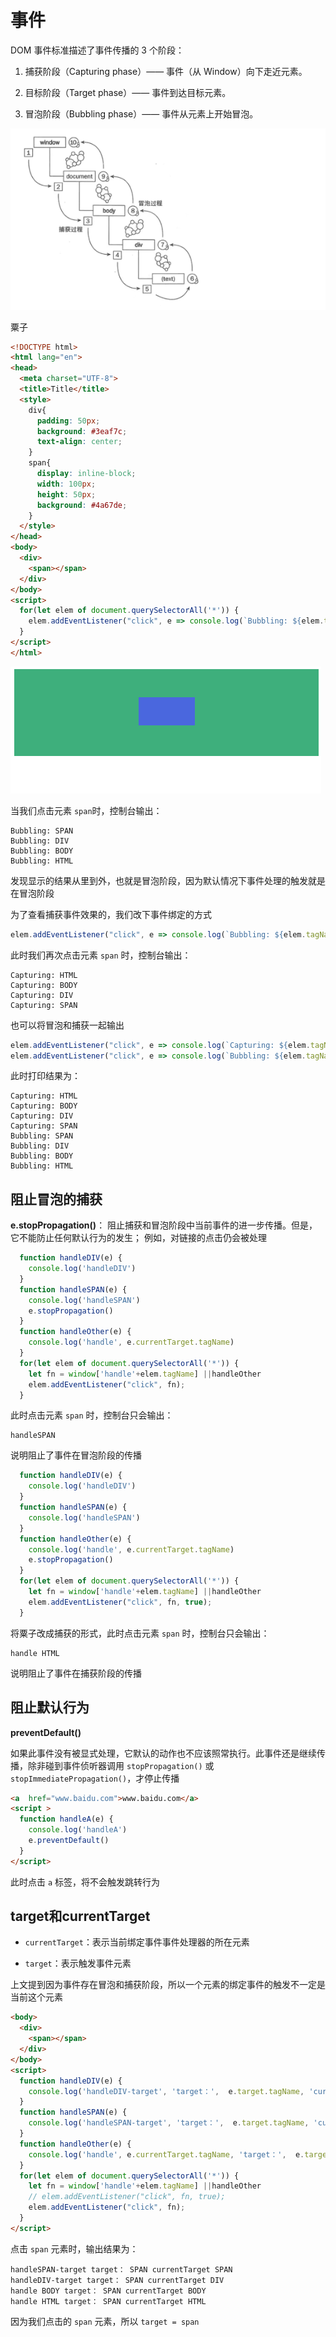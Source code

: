 # 事件

DOM 事件标准描述了事件传播的 3 个阶段：

1. 捕获阶段（Capturing phase）—— 事件（从 Window）向下走近元素。

2. 目标阶段（Target phase）—— 事件到达目标元素。

3. 冒泡阶段（Bubbling phase）—— 事件从元素上开始冒泡。

![](./static/event_1.png)

粟子

```html
<!DOCTYPE html>
<html lang="en">
<head>
  <meta charset="UTF-8">
  <title>Title</title>
  <style>
    div{
      padding: 50px;
      background: #3eaf7c;
      text-align: center;
    }
    span{
      display: inline-block;
      width: 100px;
      height: 50px;
      background: #4a67de;
    }
  </style>
</head>
<body>
  <div>
    <span></span>
  </div>
</body>
<script>
  for(let elem of document.querySelectorAll('*')) {
    elem.addEventListener("click", e => console.log(`Bubbling: ${elem.tagName}`));
  }
</script>
</html>
```

![](./static/event_2.png)

当我们点击元素 `span`时，控制台输出：

```
Bubbling: SPAN
Bubbling: DIV
Bubbling: BODY
Bubbling: HTML
```

发现显示的结果从里到外，也就是冒泡阶段，因为默认情况下事件处理的触发就是在冒泡阶段

为了查看捕获事件效果的，我们改下事件绑定的方式

```js
elem.addEventListener("click", e => console.log(`Bubbling: ${elem.tagName}`), true);
```

此时我们再次点击元素 `span` 时，控制台输出：

```
Capturing: HTML
Capturing: BODY
Capturing: DIV
Capturing: SPAN
```

也可以将冒泡和捕获一起输出

```js
elem.addEventListener("click", e => console.log(`Capturing: ${elem.tagName}`), true);
elem.addEventListener("click", e => console.log(`Bubbling: ${elem.tagName}`))
```

此时打印结果为：

```
Capturing: HTML
Capturing: BODY
Capturing: DIV
Capturing: SPAN
Bubbling: SPAN
Bubbling: DIV
Bubbling: BODY
Bubbling: HTML
```

## 阻止冒泡的捕获

**e.stopPropagation()**： 阻止捕获和冒泡阶段中当前事件的进一步传播。但是，它不能防止任何默认行为的发生； 例如，对链接的点击仍会被处理

```js
  function handleDIV(e) {
    console.log('handleDIV')
  }
  function handleSPAN(e) {
    console.log('handleSPAN')
    e.stopPropagation()
  }
  function handleOther(e) {
    console.log('handle', e.currentTarget.tagName)
  }
  for(let elem of document.querySelectorAll('*')) {
    let fn = window['handle'+elem.tagName] ||handleOther
    elem.addEventListener("click", fn);
  }
```

此时点击元素 `span` 时，控制台只会输出：

```
handleSPAN
```

说明阻止了事件在冒泡阶段的传播

```js
  function handleDIV(e) {
    console.log('handleDIV')
  }
  function handleSPAN(e) {
    console.log('handleSPAN')
  }
  function handleOther(e) {
    console.log('handle', e.currentTarget.tagName)
    e.stopPropagation()
  }
  for(let elem of document.querySelectorAll('*')) {
    let fn = window['handle'+elem.tagName] ||handleOther
    elem.addEventListener("click", fn, true);
  }
```

将粟子改成捕获的形式，此时点击元素 `span` 时，控制台只会输出：

```
handle HTML
```

说明阻止了事件在捕获阶段的传播

## 阻止默认行为

**preventDefault()**

如果此事件没有被显式处理，它默认的动作也不应该照常执行。此事件还是继续传播，除非碰到事件侦听器调用 `stopPropagation()` 或 `stopImmediatePropagation()`，才停止传播

```html
<a  href="www.baidu.com">www.baidu.com</a>
<script >
  function handleA(e) {
    console.log('handleA')
    e.preventDefault()
  }
</script>
```

此时点击 `a` 标签，将不会触发跳转行为

## target和currentTarget

- `currentTarget`：表示当前绑定事件事件处理器的所在元素

- `target`：表示触发事件元素

上文提到因为事件存在冒泡和捕获阶段，所以一个元素的绑定事件的触发不一定是当前这个元素

````html
<body>
  <div>
    <span></span>
  </div>
</body>
<script>
  function handleDIV(e) {
    console.log('handleDIV-target', 'target：',  e.target.tagName, 'currentTarget', e.currentTarget.tagName)
  }
  function handleSPAN(e) {
    console.log('handleSPAN-target', 'target：',  e.target.tagName, 'currentTarget', e.currentTarget.tagName)
  }
  function handleOther(e) {
    console.log('handle', e.currentTarget.tagName, 'target：',  e.target.tagName, 'currentTarget', e.currentTarget.tagName)
  }
  for(let elem of document.querySelectorAll('*')) {
    let fn = window['handle'+elem.tagName] ||handleOther
    // elem.addEventListener("click", fn, true);
    elem.addEventListener("click", fn);
  }
</script>
````

点击 `span` 元素时，输出结果为：

```
handleSPAN-target target： SPAN currentTarget SPAN
handleDIV-target target： SPAN currentTarget DIV
handle BODY target： SPAN currentTarget BODY
handle HTML target： SPAN currentTarget HTML
```

因为我们点击的 `span` 元素，所以 `target = span`

